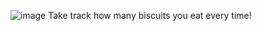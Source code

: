 ![image](https://github.com/esthy13/Biscuits_counter/assets/107881742/6119f11a-4a99-47c6-ab72-58f9f7e30f24)
Take track how many biscuits you eat every time!
